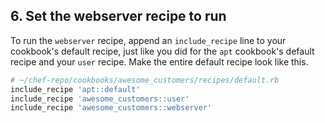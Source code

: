 ## 6. Set the webserver recipe to run

To run the `webserver` recipe, append an `include_recipe` line to your cookbook's default recipe, just like you did for the `apt` cookbook's default recipe and your `user` recipe. Make the entire default recipe look like this.

```ruby
# ~/chef-repo/cookbooks/awesome_customers/recipes/default.rb
include_recipe 'apt::default'
include_recipe 'awesome_customers::user'
include_recipe 'awesome_customers::webserver'
```
